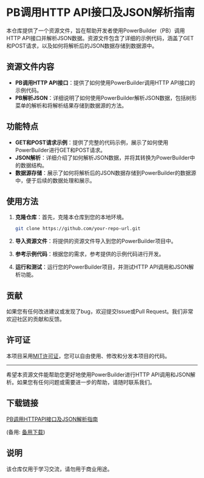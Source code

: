 # PB调用HTTP API接口及JSON解析指南

本仓库提供了一个资源文件，旨在帮助开发者使用PowerBuilder（PB）调用HTTP API接口并解析JSON数据。资源文件包含了详细的示例代码，涵盖了GET和POST请求，以及如何将解析后的JSON数据存储到数据源中。

## 资源文件内容

- **PB调用HTTP API接口**：提供了如何使用PowerBuilder调用HTTP API接口的示例代码。
- **PB解析JSON**：详细说明了如何使用PowerBuilder解析JSON数据，包括树形菜单的解析和将解析结果存储到数据源的方法。

## 功能特点

- **GET和POST请求示例**：提供了完整的代码示例，展示了如何使用PowerBuilder进行GET和POST请求。
- **JSON解析**：详细介绍了如何解析JSON数据，并将其转换为PowerBuilder中的数据结构。
- **数据源存储**：展示了如何将解析后的JSON数据存储到PowerBuilder的数据源中，便于后续的数据处理和展示。

## 使用方法

1. **克隆仓库**：首先，克隆本仓库到您的本地环境。
   ```bash
   git clone https://github.com/your-repo-url.git
   ```

2. **导入资源文件**：将提供的资源文件导入到您的PowerBuilder项目中。

3. **参考示例代码**：根据您的需求，参考提供的示例代码进行开发。

4. **运行和测试**：运行您的PowerBuilder项目，并测试HTTP API调用和JSON解析功能。

## 贡献

如果您有任何改进建议或发现了bug，欢迎提交Issue或Pull Request。我们非常欢迎社区的贡献和反馈。

## 许可证

本项目采用[MIT许可证](LICENSE)，您可以自由使用、修改和分发本项目的代码。

---

希望本资源文件能帮助您更好地使用PowerBuilder进行HTTP API调用和JSON解析。如果您有任何问题或需要进一步的帮助，请随时联系我们。

## 下载链接
[PB调用HTTPAPI接口及JSON解析指南](https://pan.quark.cn/s/77f29bd3a643) 

(备用: [备用下载](https://pan.baidu.com/s/1xfHV-IkTwC-PC3y_IYnLcA?pwd=q0hy))

## 说明

该仓库仅用于学习交流，请勿用于商业用途。
